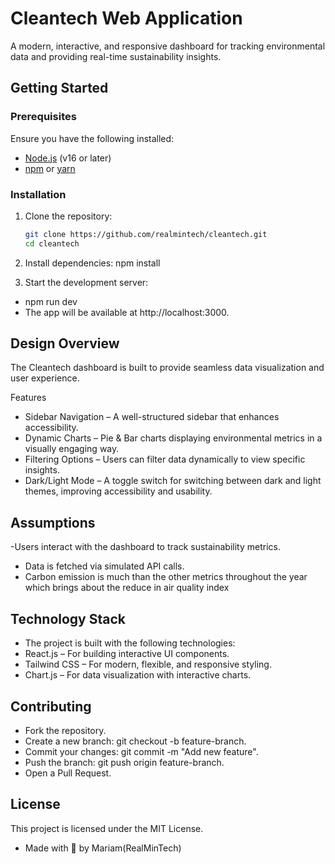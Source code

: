 # Cleantech Web Application 

A modern, interactive, and responsive dashboard for tracking environmental data and providing real-time sustainability insights.

## Getting Started

### Prerequisites

Ensure you have the following installed:

- [Node.js](https://nodejs.org/) (v16 or later)
- [npm](https://www.npmjs.com/) or [yarn](https://yarnpkg.com/)

### Installation

1. Clone the repository:

   ```bash
   git clone https://github.com/realmintech/cleantech.git
   cd cleantech

   ```

2. Install dependencies:
   npm install
3. Start the development server:

- npm run dev
- The app will be available at http://localhost:3000.
## Design Overview
The Cleantech dashboard is built to provide seamless data visualization and user experience.

Features
- Sidebar Navigation – A well-structured sidebar that enhances accessibility.
- Dynamic Charts – Pie & Bar charts displaying environmental metrics in a visually engaging way.
- Filtering Options – Users can filter data dynamically to view specific insights.
- Dark/Light Mode – A toggle switch for switching between dark and light themes, improving accessibility and usability.

## Assumptions
-Users interact with the dashboard to track sustainability metrics.
- Data is fetched via simulated API calls.
- Carbon emission is much than the other metrics throughout the year which brings about the reduce in air quality index
## Technology Stack
- The project is built with the following technologies:
- React.js – For building interactive UI components.
- Tailwind CSS – For modern, flexible, and responsive styling.
- Chart.js – For data visualization with interactive charts.

## Contributing
- Fork the repository.
- Create a new branch: git checkout -b feature-branch.
- Commit your changes: git commit -m "Add new feature".
- Push the branch: git push origin feature-branch.
- Open a Pull Request.
## License
This project is licensed under the MIT License.
- Made with 💚 by Mariam(RealMinTech)
